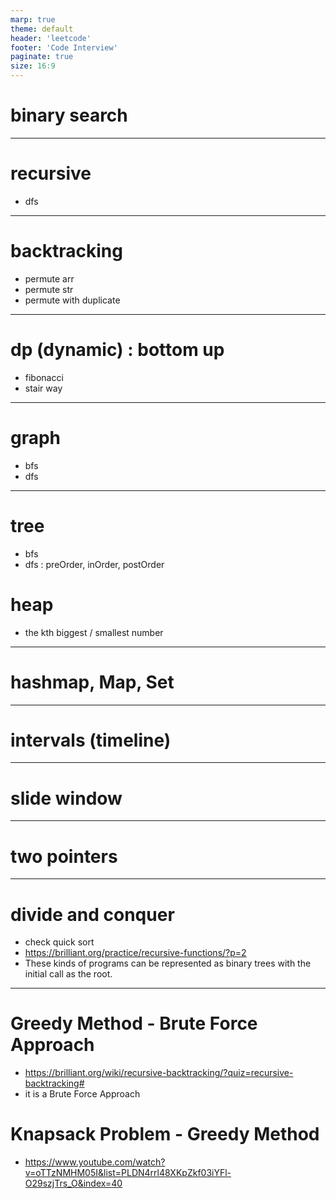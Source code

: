 ```yaml
---
marp: true
theme: default
header: 'leetcode'
footer: 'Code Interview'
paginate: true
size: 16:9
---
```


# binary search

---

# recursive

- dfs

---

# backtracking

- permute arr
- permute str
- permute with duplicate

---

# dp (dynamic) : bottom up

- fibonacci
- stair way

---

# graph

- bfs
- dfs

---

# tree

- bfs
- dfs : preOrder, inOrder, postOrder

# heap

- the kth biggest / smallest number

---

# hashmap, Map, Set

---

# intervals (timeline)

---

# slide window

---

# two pointers

---

# divide and conquer
- check quick sort
- https://brilliant.org/practice/recursive-functions/?p=2
- These kinds of programs can be represented as binary trees with the initial call as the root.

---

# Greedy Method - Brute Force Approach

- https://brilliant.org/wiki/recursive-backtracking/?quiz=recursive-backtracking#
- it is a Brute Force Approach

# Knapsack Problem - Greedy Method

- https://www.youtube.com/watch?v=oTTzNMHM05I&list=PLDN4rrl48XKpZkf03iYFl-O29szjTrs_O&index=40

